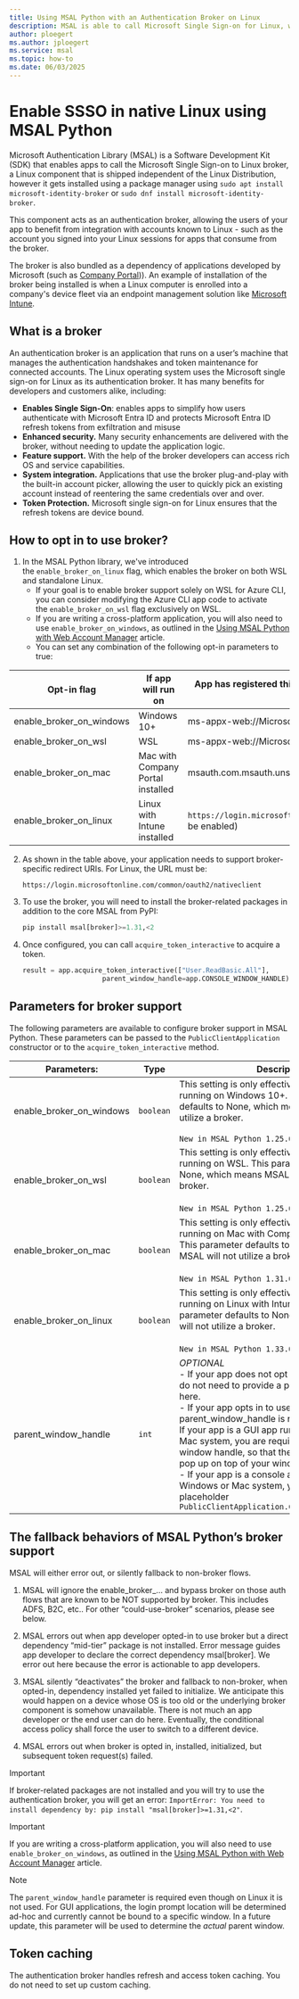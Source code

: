 ```yaml
---
title: Using MSAL Python with an Authentication Broker on Linux
description: MSAL is able to call Microsoft Single Sign-on for Linux, which is a component that ships as a dependency of Intune Portal. This component acts as an authentication broker allowing the users of your app to benefit from integration with accounts known to the broker.
author: ploegert
ms.author: jploegert
ms.service: msal
ms.topic: how-to
ms.date: 06/03/2025
---
```


# Enable SSSO in native Linux using MSAL Python

Microsoft Authentication Library (MSAL) is a Software Development Kit (SDK) that enables apps to call the Microsoft Single Sign-on to Linux broker, a Linux component that is shipped independent of the Linux Distribution, however it gets installed using a package manager using `sudo apt install microsoft-identity-broker` or `sudo dnf install microsoft-identity-broker`.

This component acts as an authentication broker, allowing the users of your app to benefit from integration with accounts known to Linux - such as the account you signed into your Linux sessions for apps that consume from the broker.

The broker is also bundled as a dependency of applications developed by Microsoft (such as [Company Portal](/mem/intune-service/user-help/enroll-device-linux))). An example of installation of the broker being installed is when a Linux computer is enrolled into a company's device fleet via an endpoint management solution like [Microsoft Intune](/mem/intune/fundamentals/what-is-intune).

## What is a broker

An authentication broker is an application that runs on a user’s machine that manages the authentication handshakes and token maintenance for connected accounts. The Linux operating system uses the Microsoft single sign-on for Linux as its authentication broker. It has many benefits for developers and customers alike, including:

- **Enables Single Sign-On**: enables apps to simplify how users authenticate with Microsoft Entra ID and protects Microsoft Entra ID refresh tokens from exfiltration and misuse
- **Enhanced security.** Many security enhancements are delivered with the broker, without needing to update the application logic.
- **Feature support.** With the help of the broker developers can access rich OS and service capabilities.
- **System integration.** Applications that use the broker plug-and-play with the built-in account picker, allowing the user to quickly pick an existing account instead of reentering the same credentials over and over.
- **Token Protection.** Microsoft single sign-on for Linux ensures that the refresh tokens are device bound.

## How to opt in to use broker?

1. In the MSAL Python library, we've introduced the `enable_broker_on_linux` flag, which enables the broker on both WSL and standalone Linux.
    - If your goal is to enable broker support solely on WSL for Azure CLI, you can consider modifying the Azure CLI app code to activate the `enable_broker_on_wsl` flag exclusively on WSL.
    - If you are writing a cross-platform application, you will also need to use `enable_broker_on_windows`, as outlined in the [Using MSAL Python with Web Account Manager](wam.md) article.
    - You can set any combination of the following opt-in parameters to true:

| Opt-in flag              | If app will run on                | App has registered this as a Desktop platform redirect URI in Azure Portal       |
| ------------------------ | --------------------------------- | -------------------------------------------------------------------------------- |
| enable_broker_on_windows | Windows 10+                       | ms-appx-web://Microsoft.AAD.BrokerPlugin/your_client_id                          |
| enable_broker_on_wsl     | WSL                               | ms-appx-web://Microsoft.AAD.BrokerPlugin/your_client_id                          |
| enable_broker_on_mac     | Mac with Company Portal installed | msauth.com.msauth.unsignedapp://auth                                             |
| enable_broker_on_linux   | Linux with Intune installed       | `https://login.microsoftonline.com/common/oauth2/nativeclient` (MUST be enabled) |

2. As shown in the table above, your application needs to support broker-specific redirect URIs. For Linux, the URL must be:

    ```text
    https://login.microsoftonline.com/common/oauth2/nativeclient
    ```

3. To use the broker, you will need to install the broker-related packages in addition to the core MSAL from PyPI:

    ```python
    pip install msal[broker]>=1.31,<2
    ```

4. Once configured, you can call `acquire_token_interactive` to acquire a token.

    ```python
    result = app.acquire_token_interactive(["User.ReadBasic.All"],
                        parent_window_handle=app.CONSOLE_WINDOW_HANDLE)
    ```

## Parameters for broker support

The following parameters are available to configure broker support in MSAL Python. These parameters can be passed to the `PublicClientApplication` constructor or to the `acquire_token_interactive` method.

| Parameters: | Type | Description |
|-------------|------|-------|
| enable_broker_on_windows | `boolean` | This setting is only effective if your app is running on Windows 10+. This parameter defaults to None, which means MSAL will not utilize a broker. </br></br>`New in MSAL Python 1.25.0.` |
| enable_broker_on_wsl | `boolean` | This setting is only effective if your app is running on WSL. This parameter defaults to None, which means MSAL will not utilize a broker. </br></br>`New in MSAL Python 1.25.0`. |
| enable_broker_on_mac | `boolean` | This setting is only effective if your app is running on Mac with Company Portal installed. This parameter defaults to None, which means MSAL will not utilize a broker. </br></br>`New in MSAL Python 1.31.0`.|
| enable_broker_on_linux | `boolean` | This setting is only effective if your app is running on Linux with Intune installed. This parameter defaults to None, which means MSAL will not utilize a broker. </br></br>`New in MSAL Python 1.33.0`. |
| parent_window_handle | `int` | <i>OPTIONAL</i></br> - If your app does not opt in to use broker, you do not need to provide a parent_window_handle here.</br>- If your app opts in to use broker, parent_window_handle is required.</br>If your app is a GUI app running on Windows or Mac system, you are required to also provide its window handle, so that the sign-in window will pop up on top of your window.</br>- If your app is a console app running on Windows or Mac system, you can use a placeholder `PublicClientApplication.CONSOLE_WINDOW_HANDLE`|

## The fallback behaviors of MSAL Python’s broker support

MSAL will either error out, or silently fallback to non-broker flows.

1. MSAL will ignore the enable_broker_… and bypass broker on those auth flows that are known to be NOT supported by broker. This includes ADFS, B2C, etc.. For other “could-use-broker” scenarios, please see below.

2. MSAL errors out when app developer opted-in to use broker but a direct dependency “mid-tier” package is not installed. Error message guides app developer to declare the correct dependency msal[broker]. We error out here because the error is actionable to app developers.

3. MSAL silently “deactivates” the broker and fallback to non-broker, when opted-in, dependency installed yet failed to initialize. We anticipate this would happen on a device whose OS is too old or the underlying broker component is somehow unavailable. There is not much an app developer or the end user can do here. Eventually, the conditional access policy shall force the user to switch to a different device.

4. MSAL errors out when broker is opted in, installed, initialized, but subsequent token request(s) failed.

>[!IMPORTANT]
>If broker-related packages are not installed and you will try to use the authentication broker, you will get an error: `ImportError: You need to install dependency by: pip install "msal[broker]>=1.31,<2"`.

>[!IMPORTANT]
>If you are writing a cross-platform application, you will also need to use `enable_broker_on_windows`, as outlined in the [Using MSAL Python with Web Account Manager](wam.md) article.

>[!NOTE]
>The `parent_window_handle` parameter is required even though on Linux it is not used. For GUI applications, the login prompt location will be determined ad-hoc and currently cannot be bound to a specific window. In a future update, this parameter will be used to determine the _actual_ parent window.

## Token caching

The authentication broker handles refresh and access token caching. You do not need to set up custom caching.